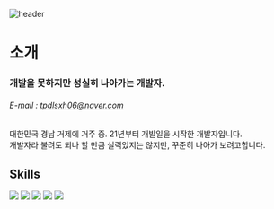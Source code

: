 ![header](https://capsule-render.vercel.app/api?type=transparent&color=auto&height=250&section=header&text=성실하게%20한걸음&fontSize=70&fontColor=ff0000&desc=SainTo_No01&fontAlign=50&descAlign=91&descAlignY=70)

# 소개
### 개발을 못하지만 성실히 나아가는 개발자.
###### E-mail : tpdlsxh06@naver.com

대한민국 경남 거제에 거주 중. 21년부터 개발일을 시작한 개발자입니다. <br>
개발자라 불려도 되나 할 만큼 실력있지는 않지만, 꾸준히 나아가 보려고합니다.

## Skills

<img src="https://img.shields.io/badge/C Sharp-E34F26?style=flat-square&logo=C Sharp&logoColor=white"/></a>
<img src="https://img.shields.io/badge/Spring-6DB33F?style=flat-square&logo=Spring&logoColor=white"/></a>
<img src="https://img.shields.io/badge/Oracle-339933?style=flat-square&logo=Oracle&logoColor=white"/></a>
<img src="https://img.shields.io/badge/JavaScript-F7DF1E?style=flat-square&logo=javascript&logoColor=white">
<img src="https://img.shields.io/badge/Java-1572B6?style=flat-square&logo=Java&logoColor=white"/></a>
